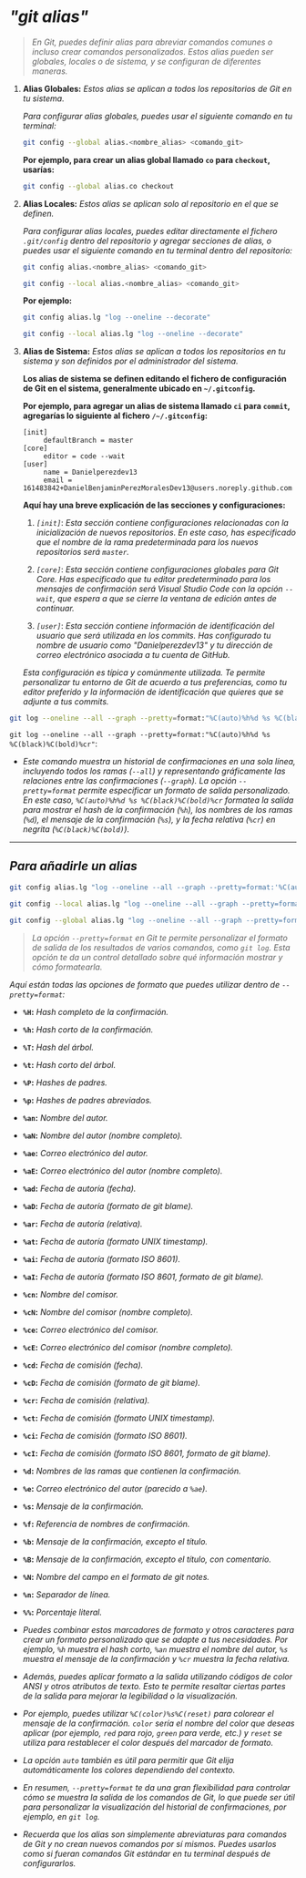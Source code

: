 <!-- Autor: Daniel Benjamin Perez Morales -->
<!-- GitHub: https://github.com/DanielBenjaminPerezMoralesDev13 -->
<!-- Gitlab: https://gitlab.com/DanielBenjaminPerezMoralesDev13 -->
<!-- Correo electrónico: danielperezdev@proton.me -->

# ***"git alias"***

> *En Git, puedes definir alias para abreviar comandos comunes o incluso crear comandos personalizados. Estos alias pueden ser globales, locales o de sistema, y se configuran de diferentes maneras.*

1. **Alias Globales:** *Estos alias se aplican a todos los repositorios de Git en tu sistema.*

   *Para configurar alias globales, puedes usar el siguiente comando en tu terminal:*

   ```bash
   git config --global alias.<nombre_alias> <comando_git>
   ```

   **Por ejemplo, para crear un alias global llamado `co` para `checkout`, usarías:**

   ```bash
   git config --global alias.co checkout
   ```

2. **Alias Locales:** *Estos alias se aplican solo al repositorio en el que se definen.*

   *Para configurar alias locales, puedes editar directamente el fichero `.git/config` dentro del repositorio y agregar secciones de alias, o puedes usar el siguiente comando en tu terminal dentro del repositorio:*

   ```bash
   git config alias.<nombre_alias> <comando_git>
   ```

   ```bash
   git config --local alias.<nombre_alias> <comando_git>
   ```

   **Por ejemplo:**

   ```bash
   git config alias.lg "log --oneline --decorate"
   ```

   ```bash
   git config --local alias.lg "log --oneline --decorate"
   ```

3. **Alias de Sistema:** *Estos alias se aplican a todos los repositorios en tu sistema y son definidos por el administrador del sistema.*

   **Los alias de sistema se definen editando el fichero de configuración de Git en el sistema, generalmente ubicado en `~/.gitconfig`.**

   **Por ejemplo, para agregar un alias de sistema llamado `ci` para `commit`, agregarías lo siguiente al fichero `/~/.gitconfig`:**

   ```plaintext
   [init]
        defaultBranch = master
   [core]
        editor = code --wait
   [user]
        name = Danielperezdev13
        email = 161483842+DanielBenjaminPerezMoralesDev13@users.noreply.github.com
   ```

    **Aquí hay una breve explicación de las secciones y configuraciones:**

    1. *`[init]`*: *Esta sección contiene configuraciones relacionadas con la inicialización de nuevos repositorios. En este caso, has especificado que el nombre de la rama predeterminada para los nuevos repositorios será `master`.*

    2. *`[core]`*: *Esta sección contiene configuraciones globales para Git Core. Has especificado que tu editor predeterminado para los mensajes de confirmación será Visual Studio Code con la opción `--wait`, que espera a que se cierre la ventana de edición antes de continuar.*

    3. *`[user]`*: *Esta sección contiene información de identificación del usuario que será utilizada en los commits. Has configurado tu nombre de usuario como "Danielperezdev13" y tu dirección de correo electrónico asociada a tu cuenta de GitHub.*

    *Esta configuración es típica y comúnmente utilizada. Te permite personalizar tu entorno de Git de acuerdo a tus preferencias, como tu editor preferido y la información de identificación que quieres que se adjunte a tus commits.*

```bash
git log --oneline --all --graph --pretty=format:"%C(auto)%h%d %s %C(black)%C(bold)%cr"
```

`git log --oneline --all --graph --pretty=format:"%C(auto)%h%d %s %C(black)%C(bold)%cr"`:

- *Este comando muestra un historial de confirmaciones en una sola línea, incluyendo todos los ramas (`--all`) y representando gráficamente las relaciones entre las confirmaciones (`--graph`). La opción `--pretty=format` permite especificar un formato de salida personalizado. En este caso, `%C(auto)%h%d %s %C(black)%C(bold)%cr` formatea la salida para mostrar el hash de la confirmación (`%h`), los nombres de los ramas (`%d`), el mensaje de la confirmación (`%s`), y la fecha relativa (`%cr`) en negrita (`%C(black)%C(bold)`).*

---

## ***Para añadirle un alias***

```bash
git config alias.lg "log --oneline --all --graph --pretty=format:'%C(auto)%h%d %s %C(black)%C(bold)%cr'"
```

```bash
git config --local alias.lg "log --oneline --all --graph --pretty=format:'%C(auto)%h%d %s %C(black)%C(bold)%cr'"
```

```bash
git config --global alias.lg "log --oneline --all --graph --pretty=format:'%C(auto)%h%d %s %C(black)%C(bold)%cr'"
```

> *La opción `--pretty=format` en Git te permite personalizar el formato de salida de los resultados de varios comandos, como `git log`. Esta opción te da un control detallado sobre qué información mostrar y cómo formatearla.*

*Aquí están todas las opciones de formato que puedes utilizar dentro de `--pretty=format`:*

- **`%H`:** *Hash completo de la confirmación.*

- **`%h`:** *Hash corto de la confirmación.*

- **`%T`:** *Hash del árbol.*

- **`%t`:** *Hash corto del árbol.*

- **`%P`:** *Hashes de padres.*

- **`%p`:** *Hashes de padres abreviados.*

- **`%an`:** *Nombre del autor.*

- **`%aN`:** *Nombre del autor (nombre completo).*

- **`%ae`:** *Correo electrónico del autor.*

- **`%aE`:** *Correo electrónico del autor (nombre completo).*

- **`%ad`:** *Fecha de autoría (fecha).*

- **`%aD`:** *Fecha de autoría (formato de git blame).*

- **`%ar`:** *Fecha de autoría (relativa).*

- **`%at`:** *Fecha de autoría (formato UNIX timestamp).*

- **`%ai`:** *Fecha de autoría (formato ISO 8601).*

- **`%aI`:** *Fecha de autoría (formato ISO 8601, formato de git blame).*

- **`%cn`:** *Nombre del comisor.*

- **`%cN`:** *Nombre del comisor (nombre completo).*

- **`%ce`:** *Correo electrónico del comisor.*

- **`%cE`:** *Correo electrónico del comisor (nombre completo).*

- **`%cd`:** *Fecha de comisión (fecha).*

- **`%cD`:** *Fecha de comisión (formato de git blame).*

- **`%cr`:** *Fecha de comisión (relativa).*

- **`%ct`:** *Fecha de comisión (formato UNIX timestamp).*

- **`%ci`:** *Fecha de comisión (formato ISO 8601).*

- **`%cI`:** *Fecha de comisión (formato ISO 8601, formato de git blame).*

- **`%d`:** *Nombres de las ramas que contienen la confirmación.*

- **`%e`:** *Correo electrónico del autor (parecido a `%ae`).*

- **`%s`:** *Mensaje de la confirmación.*

- **`%f`:** *Referencia de nombres de confirmación.*

- **`%b`:** *Mensaje de la confirmación, excepto el título.*

- **`%B`:** *Mensaje de la confirmación, excepto el título, con comentario.*

- **`%N`:** *Nombre del campo en el formato de git notes.*

- **`%n`:** *Separador de línea.*

- **`%%`:** *Porcentaje literal.*

- *Puedes combinar estos marcadores de formato y otros caracteres para crear un formato personalizado que se adapte a tus necesidades. Por ejemplo, `%h` muestra el hash corto, `%an` muestra el nombre del autor, `%s` muestra el mensaje de la confirmación y `%cr` muestra la fecha relativa.*

- *Además, puedes aplicar formato a la salida utilizando códigos de color ANSI y otros atributos de texto. Esto te permite resaltar ciertas partes de la salida para mejorar la legibilidad o la visualización.*

- *Por ejemplo, puedes utilizar `%C(color)%s%C(reset)` para colorear el mensaje de la confirmación. `color` sería el nombre del color que deseas aplicar (por ejemplo, `red` para rojo, `green` para verde, etc.) y `reset` se utiliza para restablecer el color después del marcador de formato.*

- *La opción `auto` también es útil para permitir que Git elija automáticamente los colores dependiendo del contexto.*

- *En resumen, `--pretty=format` te da una gran flexibilidad para controlar cómo se muestra la salida de los comandos de Git, lo que puede ser útil para personalizar la visualización del historial de confirmaciones, por ejemplo, en `git log`.*

- *Recuerda que los alias son simplemente abreviaturas para comandos de Git y no crean nuevos comandos por sí mismos. Puedes usarlos como si fueran comandos Git estándar en tu terminal después de configurarlos.*
